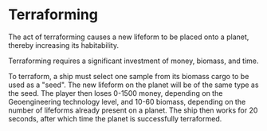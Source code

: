 # Terraforming

The act of terraforming causes a new lifeform to be placed onto a planet, thereby increasing its habitability.

Terraforming requires a significant investment of money, biomass, and time. 

To terraform, a ship must select one sample from its biomass cargo to be used as a "seed". The new lifeform on the planet will be of the same type as the seed. The player then loses 0-1500 money, depending on the Geoengineering technology level, and 10-60 biomass, depending on the number of lifeforms already present on a planet. The ship then works for 20 seconds, after which time the planet is successfully terraformed. 

